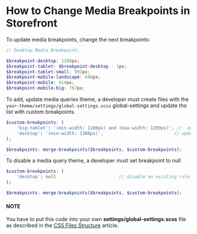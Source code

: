 <a id="dev-doc-frontend-storefront-css-media-breakpoints"></a>

# How to Change Media Breakpoints in Storefront

To update media breakpoints, change the next breakpoints:

```scss
// Desktop Media Breakpoint;

$breakpoint-desktop: 1100px;
$breakpoint-tablet: $breakpoint-desktop - 1px;
$breakpoint-tablet-small: 992px;
$breakpoint-mobile-landscape: 640px;
$breakpoint-mobile: 414px;
$breakpoint-mobile-big: 767px;
```

To add, update media queries theme, a developer must create files with the `your-theme/settings/global-settings.scss` global-settings and update the list with custom breakpoints.

```scss
$custom-breakpoints: (
    'big-tablet': '(min-width: 1100px) and (max-width: 1299px)', //  add a new rule
    'desktop': '(min-width: 1300px)',                           // update an existing rule
);

$breakpoints: merge-breakpoints($breakpoints, $custom-breakpoints);
```

To disable a media query theme, a developer must set breakpoint to null

```scss
$custom-breakpoints: (
    'desktop': null                        // disable an existing rule
);

$breakpoints: merge-breakpoints($breakpoints, $custom-breakpoints);
```

#### NOTE
You have to put this code into your own **settings/global-settings.scss** file as described in
the [CSS Files Structure](../css/index.md#dev-doc-frontend-css-theme-structure) article.

<!-- Frontend -->
